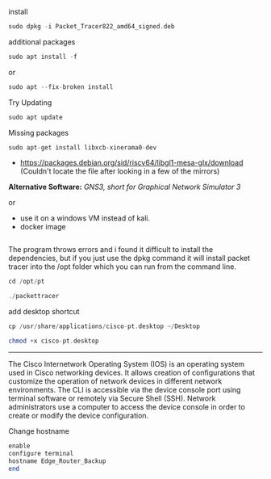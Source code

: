 install
```php
sudo dpkg -i Packet_Tracer822_amd64_signed.deb
```

additional packages
```php
sudo apt install -f
```

or
```php
sudo apt --fix-broken install
```

Try Updating

```php
sudo apt update
```

Missing packages

```php
sudo apt-get install libxcb-xinerama0-dev
```
- https://packages.debian.org/sid/riscv64/libgl1-mesa-glx/download (Couldn't locate the file after looking in a few of the mirrors)


**Alternative Software:** _GNS3, short for Graphical Network Simulator 3_

or
- use it on a windows VM instead of kali. 
- docker image

```php

```

The program throws errors and i found it difficult to install the dependencies, but if you just use the dpkg command it will install packet tracer into the /opt folder which you can run from the command line.

```php
cd /opt/pt
```

```php
./packettracer
```

add desktop shortcut
```php
cp /usr/share/applications/cisco-pt.desktop ~/Desktop
```

```php
chmod +x cisco-pt.desktop
```

---

The Cisco Internetwork Operating System (IOS) is an operating system used in Cisco networking devices. It allows creation of configurations that customize the operation of network devices in different network environments. The CLI is accessible via the device console port using terminal software or remotely via Secure Shell (SSH). Network administrators use a computer to access the device console in order to create or modify the device configuration.

Change hostname 

```php
enable
configure terminal
hostname Edge_Router_Backup
end
```

```php

```

```php

```

```php

```

```php

```

```php

```

```php

```
